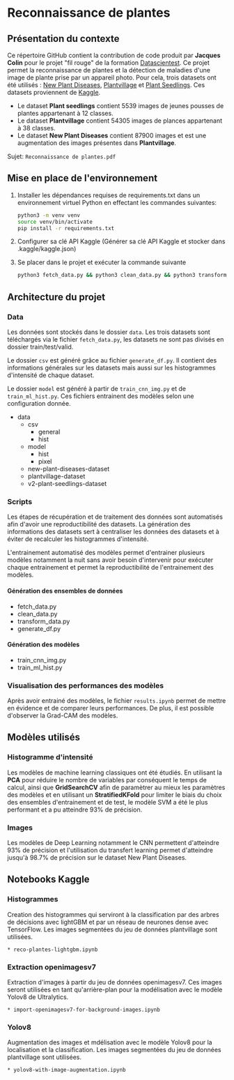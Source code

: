 # Reconnaissance de plantes

## Présentation du contexte

Ce répertoire GitHub contient la contribution de code produit par **Jacques Colin** pour le projet "fil rouge" de la formation [Datascientest](https://datascientest.com/formation-data-scientist). Ce projet permet la reconnaissance de plantes et la détection de maladies d'une image de plante prise par un appareil photo.
Pour cela, trois datasets ont été utilisés : [New Plant Diseases](https://www.kaggle.com/datasets/vipoooool/new-plant-diseases-dataset), [Plantvillage](https://www.kaggle.com/datasets/abdallahalidev/plantvillage-dataset) et [Plant Seedlings](https://www.kaggle.com/datasets/vbookshelf/v2-plant-seedlings-dataset). Ces datasets proviennent de [Kaggle](https://www.kaggle.com/).

* Le dataset **Plant seedlings** contient 5539 images de jeunes pousses de plantes appartenant à 12 classes.
* Le dataset **Plantvillage** contient 54305 images de plances appartenant à 38 classes.
* Le dataset **New Plant Diseases** contient 87900 images et est une augmentation des images présentes dans **Plantvillage**.

Sujet: `Reconnaissance de plantes.pdf`

## Mise en place de l'environnement

1. Installer les dépendances requises de requirements.txt dans un environnement virtuel Python en effectant les commandes suivantes:

    ```bash
    python3 -m venv venv
    source venv/bin/activate
    pip install -r requirements.txt
    ```

2. Configurer sa clé API Kaggle (Générer sa clé API Kaggle et stocker dans .kaggle/kaggle.json)

3. Se placer dans le projet et exécuter la commande suivante

    ```bash
    python3 fetch_data.py && python3 clean_data.py && python3 transform_data.py && python3 generate_df.py
    ```

## Architecture du projet

### Data

Les données sont stockés dans le dossier `data`. Les trois datasets sont téléchargés via le fichier `fetch_data.py`, les datasets ne sont pas divisés en dossier train/test/valid.

Le dossier `csv` est généré grâce au fichier `generate_df.py`. Il contient des informations générales sur les datasets mais aussi sur les histogrammes d'intensité de chaque dataset.

Le dossier `model` est généré à partir de `train_cnn_img.py` et de `train_ml_hist.py`. Ces fichiers entrainent des modèles selon une configuration donnée.

* data
  * csv
    * general
    * hist
  * model
    * hist
    * pixel
  * new-plant-diseases-dataset
  * plantvillage-dataset
  * v2-plant-seedlings-dataset

### Scripts

Les étapes de récupération et de traitement des données sont automatisés afin d'avoir une reproductibilité des datasets. La génération des informations des datasets sert à centraliser les données des datasets et à éviter de recalculer les histogrammes d'intensité.

L'entrainement automatisé des modèles permet d'entrainer plusieurs modèles notamment la nuit sans avoir besoin d'intervenir pour exécuter chaque entrainement et permet la reproductibilité de l'entrainement des modèles.

#### Génération des ensembles de données

* fetch_data.py
* clean_data.py
* transform_data.py
* generate_df.py

#### Génération des modèles

* train_cnn_img.py
* train_ml_hist.py

### Visualisation des performances des modèles

Après avoir entrainé des modèles, le fichier `results.ipynb` permet de mettre en évidence et de comparer leurs performances. De plus, il est possible d'observer la Grad-CAM des modèles.

## Modèles utilisés

### Histogramme d'intensité

Les modèles de machine learning classiques ont été étudiés. En utilisant la **PCA** pour réduire le nombre de variables par conséquent le temps de calcul, ainsi que **GridSearchCV** afin de paramètrer au mieux les paramètres des modèles et en utilisant un **StratifiedKFold** pour limiter le biais du choix des ensembles d'entrainement et de test, le modèle SVM a été le plus performant et a pu atteindre 93% de précision.

### Images

Les modèles de Deep Learning notamment le CNN permettent d'atteindre 93% de précision et l'utilisation du transfert learning permet d'atteindre jusqu'à 98.7% de précision sur le dataset New Plant Diseases.

## Notebooks Kaggle
### Histogrammes
Creation des histogrammes qui serviront à la classification par des arbres de décisions avec lightGBM et par un réseau de neurones dense avec TensorFlow.
Les images segmentées du jeu de données plantvillage sont utilisées.

    * reco-plantes-lightgbm.ipynb

### Extraction openimagesv7
Extraction d'images à partir du jeu de données openimagesv7. Ces images seront utilisées en tant qu'arrière-plan pour la modélisation avec le modèle Yolov8 de Ultralytics.

    * import-openimagesv7-for-background-images.ipynb

### Yolov8
Augmentation des images et mdélisation avec le modèle Yolov8 pour la localisation et la classification. Les images segmentées du jeu de données plantvillage sont utilisées.

    * yolov8-with-image-augmentation.ipynb
